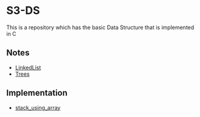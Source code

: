 # **S3-DS**

This is  a repository which has the basic Data Structure that is  implemented in C 

## **Notes**

* [LinkedList](./Linked_list/Linked_list.md)
* [Trees](./Trees/Trees.md)


## **Implementation**

* [stack_using_array](./stack.c)